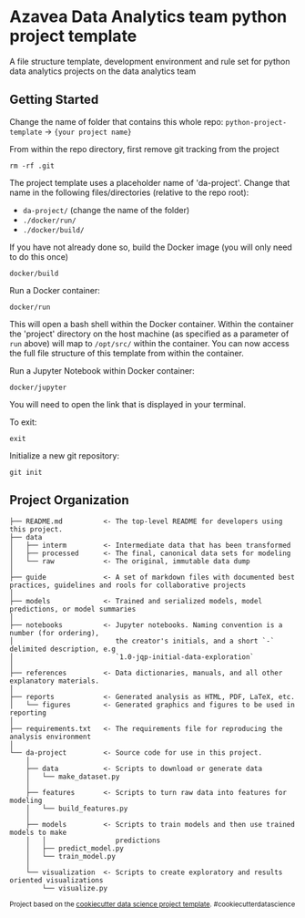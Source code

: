 Azavea Data Analytics team python project template
==============================

A file structure template, development environment and rule set for python data analytics projects on the data analytics team

Getting Started
------------
Change the name of folder that contains this whole repo: `python-project-template` -> `{your project name}`  

From within the repo directory, first remove git tracking from the project  

`rm -rf .git`

The project template uses a placeholder name of 'da-project'. Change that name in the following files/directories (relative to the repo root):
- `da-project/` (change the name of the folder)  
- `./docker/run/`  
- `./docker/build/`

If you have not already done so, build the Docker image (you will only need to do this once)

`docker/build`

Run a Docker container:

`docker/run`  

This will open a bash shell within the Docker container. Within the container the 'project' directory on the host machine (as specified as a parameter of `run` above) will map to `/opt/src/` within the container. You can now access the full file structure of this template from within the container.

Run a Jupyter Notebook within Docker container:

`docker/jupyter`

You will need to open the link that is displayed in your terminal.

To exit:

`exit`  

Initialize a new git repository:

`git init`  

Project Organization
------------

    ├── README.md          <- The top-level README for developers using this project.
    ├── data
    │   ├── interm         <- Intermediate data that has been transformed
    │   ├── processed      <- The final, canonical data sets for modeling
    │   └── raw            <- The original, immutable data dump
    │
    ├── guide              <- A set of markdown files with documented best practices, guidelines and rools for collaborative projects
    │
    ├── models             <- Trained and serialized models, model predictions, or model summaries
    │
    ├── notebooks          <- Jupyter notebooks. Naming convention is a number (for ordering),
    │                         the creator's initials, and a short `-` delimited description, e.g
    │                         `1.0-jqp-initial-data-exploration`
    │
    ├── references         <- Data dictionaries, manuals, and all other explanatory materials.
    │
    ├── reports            <- Generated analysis as HTML, PDF, LaTeX, etc.
    │   └── figures        <- Generated graphics and figures to be used in reporting
    │
    ├── requirements.txt   <- The requirements file for reproducing the analysis environment
    │
    └── da-project         <- Source code for use in this project.
        │
        ├── data           <- Scripts to download or generate data
        │   └── make_dataset.py
        │
        ├── features       <- Scripts to turn raw data into features for modeling
        │   └── build_features.py
        │
        ├── models         <- Scripts to train models and then use trained models to make
        │   │                 predictions
        │   ├── predict_model.py
        │   └── train_model.py
        │
        └── visualization  <- Scripts to create exploratory and results oriented visualizations
            └── visualize.py


<p><small>Project based on the <a target="_blank" href="https://drivendata.github.io/cookiecutter-data-science/">cookiecutter data science project template</a>. #cookiecutterdatascience</small></p>
